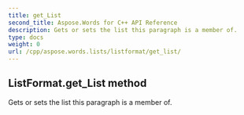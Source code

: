 ```yaml
---
title: get_List
second_title: Aspose.Words for C++ API Reference
description: Gets or sets the list this paragraph is a member of. 
type: docs
weight: 0
url: /cpp/aspose.words.lists/listformat/get_list/
---
```

## ListFormat.get_List method


Gets or sets the list this paragraph is a member of. 

